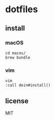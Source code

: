 # dotfiles

## install

### macOS

    cd macos/
    brew bundle

### vim

    vim
    :call dein#install()

## license

MIT
